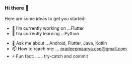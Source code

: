 ### Hi there 👋


Here are some ideas to get you started:

- 🔭 I’m currently working on ...Flutter
- 🌱 I’m currently learning ...Python
<!-- - 👯 I’m looking to collaborate on ... -->
<!-- - 🤔 I’m looking for help with ... -->
- 💬 Ask me about ...Android, Flutter, Java, Kotlin 
- 📫 How to reach me: ... pradeepmaurya.cse@gmail.com
- ⚡ Fun fact: ...... try-catch and commit


